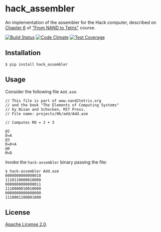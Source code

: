 # hack_assembler

An implementation of the assembler for the Hack computer, described on
[Chapter 6][0] of ["From NAND to Tetris"][1] course.

[![Build Status](https://travis-ci.org/thiagoalessio/hack_assembler.svg?branch=master)](https://travis-ci.org/thiagoalessio/hack_assembler)
[![Code Climate](https://codeclimate.com/github/thiagoalessio/hack_assembler/badges/gpa.svg)](https://codeclimate.com/github/thiagoalessio/hack_assembler)
[![Test Coverage](https://codeclimate.com/github/thiagoalessio/hack_assembler/badges/coverage.svg)](https://codeclimate.com/github/thiagoalessio/hack_assembler/coverage)

## Installation

    $ pip install hack_assembler

## Usage

Consider the following file `Add.asm`:

    // This file is part of www.nand2tetris.org
    // and the book "The Elements of Computing Systems"
    // by Nisan and Schocken, MIT Press.
    // File name: projects/06/add/Add.asm

    // Computes R0 = 2 + 3

    @2
    D=A
    @3
    D=D+A
    @0
    M=D

Invoke the `hack-assembler` binary passing the file:

    $ hack-assembler Add.asm
    0000000000000010
    1110110000010000
    0000000000000011
    1110000010010000
    0000000000000000
    1110001100001000

## License

[Apache License 2.0][2].

[0]: http://nand2tetris.org/06.php
[1]: http://nand2tetris.org
[2]: https://github.com/thiagoalessio/hack_assembler/blob/master/LICENSE
